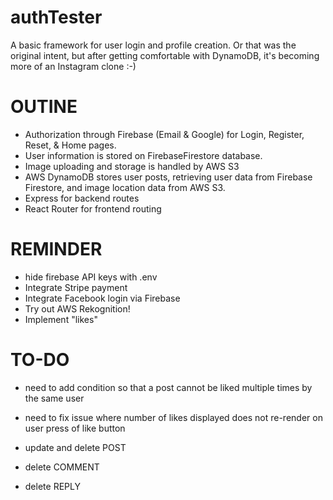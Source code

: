 # authTester

A basic framework for user login and profile creation.  Or that was the original intent, but after getting comfortable with DynamoDB, it's becoming more of an Instagram clone :-)

# OUTINE

- Authorization through Firebase (Email & Google) for Login, Register, Reset, & Home pages.
- User information is stored on FirebaseFirestore database.
- Image uploading and storage is handled by AWS S3
- AWS DynamoDB stores user posts, retrieving user data from Firebase Firestore, and image location data from AWS S3.
- Express for backend routes
- React Router for frontend routing

# REMINDER

- hide firebase API keys with .env
- Integrate Stripe payment
- Integrate Facebook login via Firebase
- Try out AWS Rekognition!
- Implement "likes"

# TO-DO

- need to add condition so that a post cannot be liked multiple times by the same user
- need to fix issue where number of likes displayed does not re-render on user press of like button

- update and delete POST
- delete COMMENT
- delete REPLY
